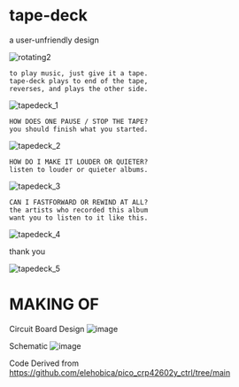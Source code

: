 # tape-deck
a user-unfriendly design

![rotating2](https://github.com/jareklupinski/tape-deck/assets/2049284/5d65ea3b-a821-443e-8f9f-23ac4459a8b3)
```
to play music, just give it a tape.
tape-deck plays to end of the tape,
reverses, and plays the other side.
```
![tapedeck_1](https://github.com/jareklupinski/tape-deck/assets/2049284/8ea17822-6b9a-4639-82fd-37db6a7c2aa3)
```
HOW DOES ONE PAUSE / STOP THE TAPE?
you should finish what you started.
```
![tapedeck_2](https://github.com/jareklupinski/tape-deck/assets/2049284/c6e9211b-5275-42c8-8adc-348899c303ea)
```
HOW DO I MAKE IT LOUDER OR QUIETER?
listen to louder or quieter albums.
```
![tapedeck_3](https://github.com/jareklupinski/tape-deck/assets/2049284/0881f28f-1417-4fb8-9be2-fda80280df25)
```
CAN I FASTFORWARD OR REWIND AT ALL?
the artists who recorded this album
want you to listen to it like this.
```
![tapedeck_4](https://github.com/jareklupinski/tape-deck/assets/2049284/f671a059-d3f2-446e-beda-9c7d3ae0c6dd)

thank you

![tapedeck_5](https://github.com/jareklupinski/tape-deck/assets/2049284/236c66be-9675-4926-ac38-19e10e4343b4)

# MAKING OF

Circuit Board Design
![image](https://github.com/jareklupinski/tape-deck/assets/2049284/9b663b2b-f254-49e9-b3ca-17a7e31a84ee)

Schematic
![image](https://github.com/jareklupinski/tape-deck/assets/2049284/febef359-7b1c-4f71-91ac-79dbf2362a26)

Code
Derived from https://github.com/elehobica/pico_crp42602y_ctrl/tree/main
